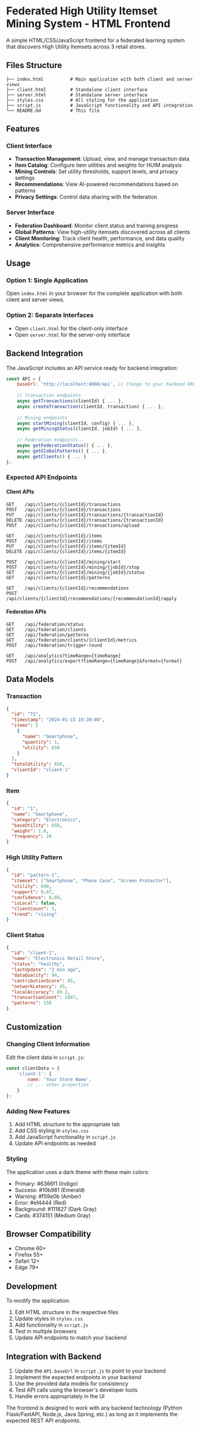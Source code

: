 # Federated High Utility Itemset Mining System - HTML Frontend

A simple HTML/CSS/JavaScript frontend for a federated learning system that discovers High Utility Itemsets across 3 retail stores.

## Files Structure

```
├── index.html          # Main application with both client and server views
├── client.html         # Standalone client interface
├── server.html         # Standalone server interface
├── styles.css          # All styling for the application
├── script.js           # JavaScript functionality and API integration
└── README.md           # This file
```

## Features

### Client Interface
- **Transaction Management**: Upload, view, and manage transaction data
- **Item Catalog**: Configure item utilities and weights for HUIM analysis
- **Mining Controls**: Set utility thresholds, support levels, and privacy settings
- **Recommendations**: View AI-powered recommendations based on patterns
- **Privacy Settings**: Control data sharing with the federation

### Server Interface
- **Federation Dashboard**: Monitor client status and training progress
- **Global Patterns**: View high-utility itemsets discovered across all clients
- **Client Monitoring**: Track client health, performance, and data quality
- **Analytics**: Comprehensive performance metrics and insights

## Usage

### Option 1: Single Application
Open `index.html` in your browser for the complete application with both client and server views.

### Option 2: Separate Interfaces
- Open `client.html` for the client-only interface
- Open `server.html` for the server-only interface

## Backend Integration

The JavaScript includes an API service ready for backend integration:

```javascript
const API = {
    baseUrl: 'http://localhost:8000/api', // Change to your backend URL
    
    // Transaction endpoints
    async getTransactions(clientId) { ... },
    async createTransaction(clientId, transaction) { ... },
    
    // Mining endpoints
    async startMining(clientId, config) { ... },
    async getMiningStatus(clientId, jobId) { ... },
    
    // Federation endpoints
    async getFederationStatus() { ... },
    async getGlobalPatterns() { ... },
    async getClients() { ... }
};
```

### Expected API Endpoints

#### Client APIs
```
GET    /api/clients/{clientId}/transactions
POST   /api/clients/{clientId}/transactions
PUT    /api/clients/{clientId}/transactions/{transactionId}
DELETE /api/clients/{clientId}/transactions/{transactionId}
POST   /api/clients/{clientId}/transactions/upload

GET    /api/clients/{clientId}/items
POST   /api/clients/{clientId}/items
PUT    /api/clients/{clientId}/items/{itemId}
DELETE /api/clients/{clientId}/items/{itemId}

POST   /api/clients/{clientId}/mining/start
POST   /api/clients/{clientId}/mining/{jobId}/stop
GET    /api/clients/{clientId}/mining/{jobId}/status
GET    /api/clients/{clientId}/patterns

GET    /api/clients/{clientId}/recommendations
POST   /api/clients/{clientId}/recommendations/{recommendationId}/apply
```

#### Federation APIs
```
GET    /api/federation/status
GET    /api/federation/clients
GET    /api/federation/patterns
GET    /api/federation/clients/{clientId}/metrics
POST   /api/federation/trigger-round

GET    /api/analytics?timeRange={timeRange}
POST   /api/analytics/export?timeRange={timeRange}&format={format}
```

## Data Models

### Transaction
```json
{
  "id": "T1",
  "timestamp": "2024-01-15 10:30:00",
  "items": [
    {
      "name": "Smartphone",
      "quantity": 1,
      "utility": 650
    }
  ],
  "totalUtility": 650,
  "clientId": "client-1"
}
```

### Item
```json
{
  "id": "1",
  "name": "Smartphone",
  "category": "Electronics",
  "baseUtility": 650,
  "weight": 1.0,
  "frequency": 24
}
```

### High Utility Pattern
```json
{
  "id": "pattern-1",
  "itemset": ["Smartphone", "Phone Case", "Screen Protector"],
  "utility": 690,
  "support": 0.67,
  "confidence": 0.89,
  "isLocal": false,
  "clientCount": 3,
  "trend": "rising"
}
```

### Client Status
```json
{
  "id": "client-1",
  "name": "Electronics Retail Store",
  "status": "healthy",
  "lastUpdate": "2 min ago",
  "dataQuality": 94,
  "contributionScore": 85,
  "networkLatency": 45,
  "localAccuracy": 89.2,
  "transactionCount": 2847,
  "patterns": 156
}
```

## Customization

### Changing Client Information
Edit the client data in `script.js`:

```javascript
const clientData = {
    'client-1': {
        name: 'Your Store Name',
        // ... other properties
    }
};
```

### Adding New Features
1. Add HTML structure to the appropriate tab
2. Add CSS styling in `styles.css`
3. Add JavaScript functionality in `script.js`
4. Update API endpoints as needed

### Styling
The application uses a dark theme with these main colors:
- Primary: #6366f1 (Indigo)
- Success: #10b981 (Emerald)
- Warning: #f59e0b (Amber)
- Error: #ef4444 (Red)
- Background: #111827 (Dark Gray)
- Cards: #374151 (Medium Gray)

## Browser Compatibility

- Chrome 60+
- Firefox 55+
- Safari 12+
- Edge 79+

## Development

To modify the application:

1. Edit HTML structure in the respective files
2. Update styles in `styles.css`
3. Add functionality in `script.js`
4. Test in multiple browsers
5. Update API endpoints to match your backend

## Integration with Backend

1. Update the `API.baseUrl` in `script.js` to point to your backend
2. Implement the expected endpoints in your backend
3. Use the provided data models for consistency
4. Test API calls using the browser's developer tools
5. Handle errors appropriately in the UI

The frontend is designed to work with any backend technology (Python Flask/FastAPI, Node.js, Java Spring, etc.) as long as it implements the expected REST API endpoints.